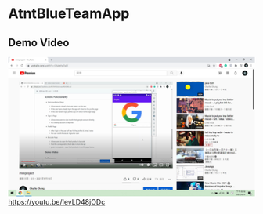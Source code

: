 # AtntBlueTeamApp

## Demo Video

[![IMAGE](https://github.com/Charlieletscode/RESTAPI/blob/main/mq4.jpg)](https://www.youtube.com/watch?v=GKq9ehyZq0E)
https://youtu.be/IevLD48jODc
